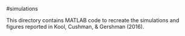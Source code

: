 #simulations

This directory contains MATLAB code to recreate the simulations and figures reported in Kool, Cushman, & Gershman (2016).
